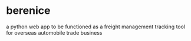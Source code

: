 # berenice
a python web app to be functioned as a freight management tracking tool for overseas automobile trade business
